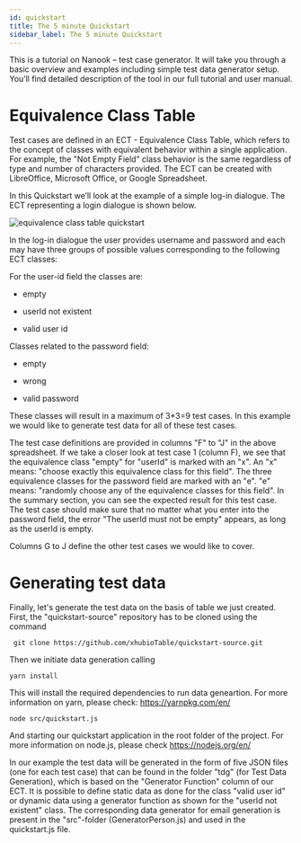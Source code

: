 ```yaml
---
id: quickstart
title: The 5 minute Quickstart
sidebar_label: The 5 minute Quickstart
---
```


This is a tutorial on Nanook – test case generator. It will take you through a
basic overview and examples including simple test data generator setup.
You’ll find detailed description of the tool in our full tutorial and user
manual.

# Equivalence Class Table

Test cases are defined in an ECT - Equivalence Class Table, which refers to
the concept of classes with equivalent behavior within a single application.
For example, the "Not Empty Field" class behavior is the same regardless of type and
number of characters provided.
The ECT can be created with LibreOffice, Microsoft Office, or Google Spreadsheet.

In this Quickstart we’ll look at the example of a simple log-in dialogue. The
ECT representing a login dialogue is shown below.

![equivalence class table quickstart](/img/quickstart/equivalence-class-table-quickstart.png)

In the log-in dialogue the user provides username and password and each may
have three groups of possible values corresponding to the following ECT classes:

For the user-id field the classes are:

  - empty

  - userId not existent

  - valid user id

Classes related to the password field:

  - empty

  - wrong

  - valid password

These classes will result in a maximum of 3\*3=9 test cases. In this example we would like to generate test data for all of these test cases.

The test case definitions are provided in columns "F" to "J" in the above spreadsheet. If we take a closer look at test case 1 (column F), we see that the equivalence
class "empty" for "userId" is marked with an "x". An "x" means: "choose exactly this equivalence class for this field".
The three equivalence classes for the password field are marked with an "e". "e" means: "randomly choose any of the equivalence
classes for this field". In the summary section, you can see the expected result for this test case. The test case should make
sure that no matter what you enter into the password field, the error "The userId must not be empty" appears, as long
as the userId is empty.

Columns G to J define the other test cases we would like to cover.

# Generating test data

Finally, let's generate the test data on the basis of table we just created.
First, the "quickstart-source" repository has to be cloned using the command

``` 
 git clone https://github.com/xhubioTable/quickstart-source.git
```

Then we initiate data generation calling

    yarn install

This will install the required dependencies to run data geneartion. For more information on yarn, please check: <https://yarnpkg.com/en/>

    node src/quickstart.js

And starting our quickstart application in the root folder of the project. For more information on node.js, please check <https://nodejs.org/en/>

In our example the test data will be generated in the form of five JSON files (one for each test case) that can be found in the folder "tdg" (for Test Data Generation),
which is based on the "Generator Function" column of our ECT. It is possible to define static
data as done for the class "valid user id" or dynamic data using a generator function as  shown for the "userId not
existent" class. The corresponding data generator for email generation is present in the "src"-folder (GeneratorPerson.js)
and used in the quickstart.js file.
